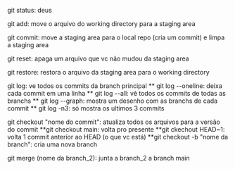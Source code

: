 
git status: deus

git add: move o arquivo do working directory para a staging area

git commit: move a staging area para o local repo (cria um commit) e limpa a staging area

git reset: apaga um arquivo que vc não mudou da staging area

git restore: restora o arquivo da staging area para o working directory

git log: ve todos os commits da branch principal
** git log --oneline: deixa cada commit em uma linha
** git log --all: vê todos os commits de todas as branchs
** git log --graph: mostra um desenho com as branchs de cada commit
** git log -n3: só mostra os ultimos 3 commits

git checkout "nome do commit": atualiza todos os arquivos para a versão do commit
**git checkout main: volta pro presente
**git ckechout HEAD~1: volta 1 commit anterior ao HEAD (o que vc está)
**git checkout -b "nome da branch": cria uma nova branch

git merge (nome da branch_2): junta a branch_2 a branch main

